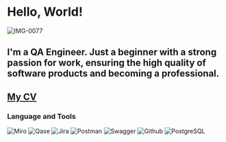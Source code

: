 # Hello, World!
![IMG-0077](https://github.com/AleksandraGafarovaQA/AleksandraGafarovaQA/assets/162289938/d565d854-dc55-4b98-8385-be003288e253)
## I'm a QA Engineer. Just a beginner with a strong passion for work, ensuring the high quality of software products and becoming a professional.

## [My CV](https://drive.google.com/file/d/1qJh3so6km2a26BZgs3rKSPwj53g9uX0D/view?usp=drive_link)

### Language and Tools 
![Miro](https://img.shields.io/badge/Miro-090909?style=for-the-badge&logo=miro&logoColor=F2CA02)
![Qase](https://img.shields.io/badge/Qase-090909?style=for-the-badge&logo=qase&logoColor=4F46DC)
![Jira](https://img.shields.io/badge/Jira-090909?style=for-the-badge&logo=jira&logoColor=0146b3)
![Postman](https://img.shields.io/badge/Postman-090909?style=for-the-badge&logo=postman&logoColor=FF6C37)
![Swagger](https://img.shields.io/badge/Swagger-090909?style=for-the-badge&logo=swagger&logoColor=85EA2D)
![Github](https://img.shields.io/badge/Github-090909?style=for-the-badge&logo=github&logoColor=181717)
![PostgreSQL](https://img.shields.io/badge/PostgreSQL-090909?style=for-the-badge&logo=postgreSQL&logoColor=4169E1)
<!---
AleksandraGafarovaQA/AleksandraGafarovaQA is a ✨ special ✨ repository because its `README.md` (this file) appears on your GitHub profile.
You can click the Preview link to take a look at your changes.
--->
